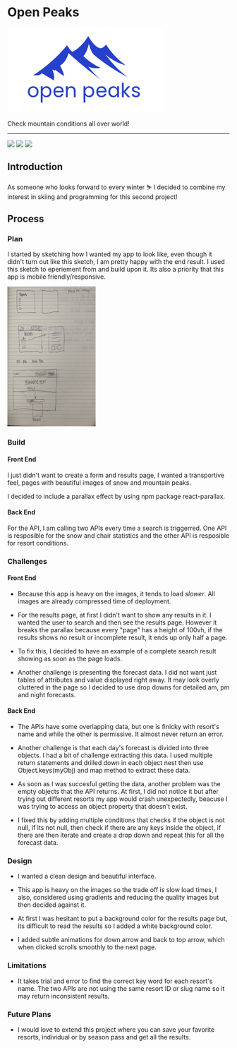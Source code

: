 # Open Peaks

<img src="https://github.com/m-soro/Project_2/blob/main/src/assets/images/openPeaks.png?raw=true" width="358" height="191">

Check mountain conditions all over world!

---

<img src="https://github.com/m-soro/m-soro.github.io/blob/main/src/assets/images/openpeaks/06.png?raw=true" width="360" height="auto">

<img src="https://github.com/m-soro/m-soro.github.io/blob/main/src/assets/images/openpeaks/05.gif?raw=true" width="360" height="auto">

<img src="https://github.com/m-soro/m-soro.github.io/blob/main/src/assets/images/openpeaks/01.png?raw=true" width="300" height="auto">

## Introduction

As someone who looks forward to every winter ⛷️ I decided to combine my interest in skiing and programming for this second project!

## Process

### Plan

I started by sketching how I wanted my app to look like, even though it didn't turn out like this sketch, I am pretty happy with the end result. I used this sketch to eperiement from and build upon it. Its also a priority that this app is mobile friendly/responsive.

<img src="https://raw.githubusercontent.com/m-soro/Project_2/main/src/assets/images/sketch.png?raw=true" width="200" height="317">

### Build

#### Front End

I just didn't want to create a form and results page, I wanted a transportive feel, pages with beautiful images of snow and mountain peaks.

I decided to include a parallax effect by using npm package react-parallax.

#### Back End

For the API, I am calling two APIs every time a search is triggerred. One API is resposible for the snow and chair statistics and the other API is resposible for resort conditions.

### Challenges

#### Front End

- Because this app is heavy on the images, it tends to load _slower_. All images are already compressed time of deployment.

- For the results page, at first I didn't want to show any results in it. I wanted the user to search and then see the results page. However it breaks the parallax because every "page" has a height of 100vh, if the results shows no result or incomplete result, it ends up only half a page.

- To fix this, I decided to have an example of a complete search result showing as soon as the page loads.

- Another challenge is presenting the forecast data. I did not want just tables of attributes and value displayed right away. It may look overly cluttered in the page so I decided to use drop downs for detailed am, pm and night forecasts.

#### Back End

- The APIs have some overlapping data, but one is finicky with resort's name and while the other is permissive. It almost never return an error.

- Another challenge is that each day's forecast is divided into three objects. I had a bit of challenge extracting this data. I used multiple return statements and drilled down in each object nest then use Object.keys(myObj) and map method to extract these data.

- As soon as I was succesful getting the data, another problem was the empty objects that the API returns. At first, I did not notice it but after trying out different resorts my app would crash unexpectedly, beacuse I was trying to access an object property that doesn't exist.

- I fixed this by adding multiple conditions that checks if the object is not null, if its not null, then check if there are any keys inside the object, if there are then iterate and create a drop down and repeat this for all the forecast data.

### Design

- I wanted a clean design and beautiful interface.

- This app is heavy on the images so the trade off is slow load times, I also, considered using gradients and reducing the quality images but then decided against it.

- At first I was hesitant to put a background color for the results page but, its difficult to read the results so I added a white background color.

- I added subtle animations for down arrow and back to top arrow, which when clicked scrolls smoothly to the next page.

### Limitations

- It takes trial and error to find the correct key word for each resort's name. The two APIs are not using the same resort ID or slug name so it may return inconsistent results.

### Future Plans

- I would love to extend this project where you can save your favorite resorts, individual or by season pass and get all the results.
